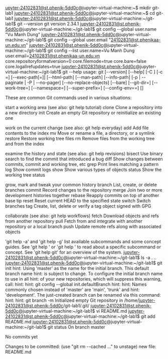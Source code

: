 upyter-24102831@st.phenik-5dd0c@jupyter-virtual-machine:~$ mkdir git-lab1
jupyter-24102831@st.phenik-5dd0c@jupyter-virtual-machine:~$ cd git-lab1
jupyter-24102831@st.phenik-5dd0c@jupyter-virtual-machine:~/git-lab1$ git --version
git version 2.34.1
jupyter-24102831@st.phenik-5dd0c@jupyter-virtual-machine:~/git-lab1$ git config --global user.name "Vu Manh Dung"
jupyter-24102831@st.phenik-5dd0c@jupyter-virtual-machine:~/git-lab1$ git config --global user.email "24102831@st.phenikaa-un.edu.vn"
jupyter-24102831@st.phenik-5dd0c@jupyter-virtual-machine:~/git-lab1$ git config --list
user.name=Vu Manh Dung
user.email=24102831@st.phenikaa-un.edu.vn
core.repositoryformatversion=0
core.filemode=true
core.bare=false
core.logallrefupdates=true
jupyter-24102831@st.phenik-5dd0c@jupyter-virtual-machine:~/git-lab1$ git --help
usage: git [--version] [--help] [-C <path>] [-c <name>=<value>]
           [--exec-path[=<path>]] [--html-path] [--man-path] [--info-path]
           [-p | --paginate | -P | --no-pager] [--no-replace-objects] [--bare]
           [--git-dir=<path>] [--work-tree=<path>] [--namespace=<name>]
           [--super-prefix=<path>] [--config-env=<name>=<envvar>]
           <command> [<args>]

These are common Git commands used in various situations:

start a working area (see also: git help tutorial)
   clone     Clone a repository into a new directory
   init      Create an empty Git repository or reinitialize an existing one

work on the current change (see also: git help everyday)
   add       Add file contents to the index
   mv        Move or rename a file, a directory, or a symlink
   restore   Restore working tree files
   rm        Remove files from the working tree and from the index

examine the history and state (see also: git help revisions)
   bisect    Use binary search to find the commit that introduced a bug
   diff      Show changes between commits, commit and working tree, etc
   grep      Print lines matching a pattern
   log       Show commit logs
   show      Show various types of objects
   status    Show the working tree status

grow, mark and tweak your common history
   branch    List, create, or delete branches
   commit    Record changes to the repository
   merge     Join two or more development histories together
   rebase    Reapply commits on top of another base tip
   reset     Reset current HEAD to the specified state
   switch    Switch branches
   tag       Create, list, delete or verify a tag object signed with GPG

collaborate (see also: git help workflows)
   fetch     Download objects and refs from another repository
   pull      Fetch from and integrate with another repository or a local branch
   push      Update remote refs along with associated objects

'git help -a' and 'git help -g' list available subcommands and some
concept guides. See 'git help <command>' or 'git help <concept>'
to read about a specific subcommand or concept.
See 'git help git' for an overview of the system.
jupyter-24102831@st.phenik-5dd0c@jupyter-virtual-machine:~/git-lab1$ ls -a
.  ..
jupyter-24102831@st.phenik-5dd0c@jupyter-virtual-machine:~/git-lab1$ git init
hint: Using 'master' as the name for the initial branch. This default branch name
hint: is subject to change. To configure the initial branch name to use in all
hint: of your new repositories, which will suppress this warning, call:
hint:
hint:   git config --global init.defaultBranch <name>
hint:
hint: Names commonly chosen instead of 'master' are 'main', 'trunk' and
hint: 'development'. The just-created branch can be renamed via this command:
hint:
hint:   git branch -m <name>
Initialized empty Git repository in /home/jupyter-24102831@st.phenik-5dd0c/git-lab1/.git/
jupyter-24102831@st.phenik-5dd0c@jupyter-virtual-machine:~/git-lab1$ vi README.md
jupyter-24102831@st.phenik-5dd0c@jupyter-virtual-machine:~/git-lab1$ git add README.md
jupyter-24102831@st.phenik-5dd0c@jupyter-virtual-machine:~/git-lab1$ git status
On branch master

No commits yet

Changes to be committed:
  (use "git rm --cached <file>..." to unstage)
        new file:   README.md

